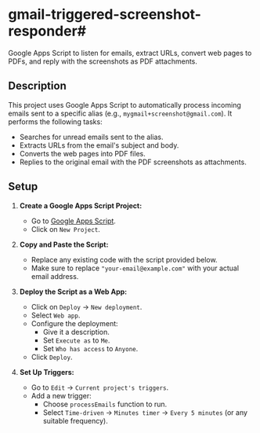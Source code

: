 # gmail-triggered-screenshot-responder#

Google Apps Script to listen for emails, extract URLs, convert web pages to PDFs, and reply with the screenshots as PDF attachments.

## Description

This project uses Google Apps Script to automatically process incoming emails sent to a specific alias (e.g., `mygmail+screenshot@gmail.com`). It performs the following tasks:
- Searches for unread emails sent to the alias.
- Extracts URLs from the email's subject and body.
- Converts the web pages into PDF files.
- Replies to the original email with the PDF screenshots as attachments.

## Setup

1. **Create a Google Apps Script Project:**
   - Go to [Google Apps Script](https://script.google.com/).
   - Click on `New Project`.

2. **Copy and Paste the Script:**
   - Replace any existing code with the script provided below.
   - Make sure to replace `"your-email@example.com"` with your actual email address.

3. **Deploy the Script as a Web App:**
   - Click on `Deploy` -> `New deployment`.
   - Select `Web app`.
   - Configure the deployment:
     - Give it a description.
     - Set `Execute as` to `Me`.
     - Set `Who has access` to `Anyone`.
   - Click `Deploy`.

4. **Set Up Triggers:**
   - Go to `Edit` -> `Current project's triggers`.
   - Add a new trigger:
     - Choose `processEmails` function to run.
     - Select `Time-driven` -> `Minutes timer` -> `Every 5 minutes` (or any suitable frequency).
